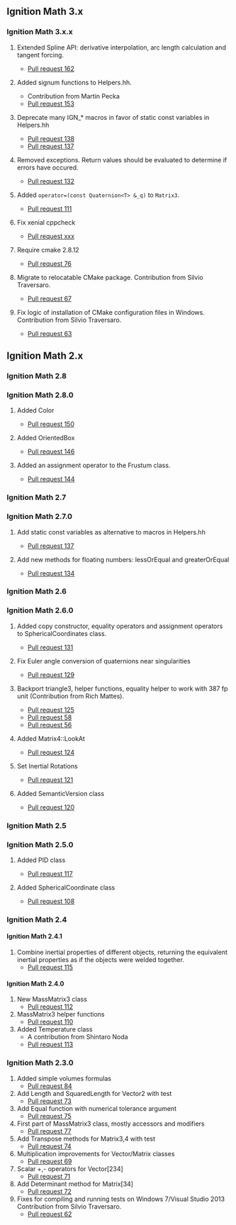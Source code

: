 ## Ignition Math 3.x

### Ignition Math 3.x.x

1. Extended Spline API: derivative interpolation, arc length calculation
   and tangent forcing.
    * [Pull request 162](https://bitbucket.org/ignitionrobotics/ign-math/pull-requests/162)

1. Added signum functions to Helpers.hh.
    * Contribution from Martin Pecka
    * [Pull request 153](https://bitbucket.org/ignitionrobotics/ign-math/pull-request/153)

1. Deprecate many IGN_* macros in favor of static const variables in Helpers.hh
    * [Pull request 138](https://bitbucket.org/ignitionrobotics/ign-math/pull-request/138)
    * [Pull request 137](https://bitbucket.org/ignitionrobotics/ign-math/pull-request/137)

1. Removed exceptions. Return values should be evaluated to determine if
   errors have occured.
    * [Pull request 132](https://bitbucket.org/ignitionrobotics/ign-math/pull-request/132)

1. Added `operator=(const Quaternion<T> &_q)` to `Matrix3`.
    * [Pull request 111](https://bitbucket.org/ignitionrobotics/ign-math/pull-request/111)

1. Fix xenial cppcheck
    * [Pull request xxx](https://bitbucket.org/ignitionrobotics/ign-math/pull-request/xxx)

1. Require cmake 2.8.12
    * [Pull request 76](https://bitbucket.org/ignitionrobotics/ign-math/pull-request/76)

1. Migrate to relocatable CMake package.
   Contribution from Silvio Traversaro.
    * [Pull request 67](https://bitbucket.org/ignitionrobotics/ign-math/pull-request/67)

1. Fix logic of installation of CMake configuration files in Windows.
   Contribution from Silvio Traversaro.
    * [Pull request 63](https://bitbucket.org/ignitionrobotics/ign-math/pull-request/63)

## Ignition Math 2.x

### Ignition Math 2.8

### Ignition Math 2.8.0

1. Added Color
    * [Pull request 150](https://bitbucket.org/ignitionrobotics/ign-math/pull-request/150)

1. Added OrientedBox
    * [Pull request 146](https://bitbucket.org/ignitionrobotics/ign-math/pull-request/146)

1. Added an assignment operator to the Frustum class.
    * [Pull request 144](https://bitbucket.org/ignitionrobotics/ign-math/pull-request/144)

### Ignition Math 2.7

### Ignition Math 2.7.0

1. Add static const variables as alternative to macros in Helpers.hh
    * [Pull request 137](https://bitbucket.org/ignitionrobotics/ign-math/pull-request/137)

1. Add new methods for floating numbers: lessOrEqual and greaterOrEqual
    * [Pull request 134](https://bitbucket.org/ignitionrobotics/ign-math/pull-request/134)

### Ignition Math 2.6

### Ignition Math 2.6.0

1. Added copy constructor, equality operators and assignment operators to
    SphericalCoordinates class.
    * [Pull request 131](https://bitbucket.org/ignitionrobotics/ign-math/pull-request/131)

1. Fix Euler angle conversion of quaternions near singularities
    * [Pull request 129](https://bitbucket.org/ignitionrobotics/ign-math/pull-request/129)

1. Backport triangle3, helper functions, equality helper to work with 387 fp unit
   (Contribution from Rich Mattes).
    * [Pull request 125](https://bitbucket.org/ignitionrobotics/ign-math/pull-request/125)
    * [Pull request 58](https://bitbucket.org/ignitionrobotics/ign-math/pull-request/58)
    * [Pull request 56](https://bitbucket.org/ignitionrobotics/ign-math/pull-request/56)

1. Added Matrix4<T>::LookAt
    * [Pull request 124](https://bitbucket.org/ignitionrobotics/ign-math/pull-request/124)

1. Set Inertial Rotations
    * [Pull request 121](https://bitbucket.org/ignitionrobotics/ign-math/pull-request/121)

1. Added SemanticVersion class
    * [Pull request 120](https://bitbucket.org/ignitionrobotics/ign-math/pull-request/120)

### Ignition Math 2.5

### Ignition Math 2.5.0

1. Added PID class
    * [Pull request 117](https://bitbucket.org/ignitionrobotics/ign-math/pull-request/117)

1. Added SphericalCoordinate class
    * [Pull request 108](https://bitbucket.org/ignitionrobotics/ign-math/pull-request/108)

### Ignition Math 2.4

#### Ignition Math 2.4.1

1. Combine inertial properties of different objects, returning the equivalent
   inertial properties as if the objects were welded together.
    * [Pull request 115](https://bitbucket.org/ignitionrobotics/ign-math/pull-request/115)

#### Ignition Math 2.4.0

1. New MassMatrix3 class
    * [Pull request 112](https://bitbucket.org/ignitionrobotics/ign-math/pull-request/112)
1. MassMatrix3 helper functions
    * [Pull request 110](https://bitbucket.org/ignitionrobotics/ign-math/pull-request/110)
1. Added Temperature class
    * A contribution from Shintaro Noda
    * [Pull request 113](https://bitbucket.org/ignitionrobotics/ign-math/pull-request/113)

### Ignition Math 2.3.0

1. Added simple volumes formulas
    * [Pull request 84](https://bitbucket.org/ignitionrobotics/ign-math/pull-request/84)
1. Add Length and SquaredLength for Vector2 with test
    * [Pull request 73](https://bitbucket.org/ignitionrobotics/ign-math/pull-request/73)
1. Add Equal function with numerical tolerance argument
    * [Pull request 75](https://bitbucket.org/ignitionrobotics/ign-math/pull-request/75)
1. First part of MassMatrix3 class, mostly accessors and modifiers
    * [Pull request 77](https://bitbucket.org/ignitionrobotics/ign-math/pull-request/77)
1. Add Transpose methods for Matrix3,4 with test
    * [Pull request 74](https://bitbucket.org/ignitionrobotics/ign-math/pull-request/74)
1. Multiplication improvements for Vector/Matrix classes
    * [Pull request 69](https://bitbucket.org/ignitionrobotics/ign-math/pull-request/69)
1. Scalar +,- operators for Vector[234]
    * [Pull request 71](https://bitbucket.org/ignitionrobotics/ign-math/pull-request/71)
1. Add Determinant method for Matrix[34]
    * [Pull request 72](https://bitbucket.org/ignitionrobotics/ign-math/pull-requests/72)
1. Fixes for compiling and running tests on Windows 7/Visual Studio 2013
   Contribution from Silvio Traversaro.
    * [Pull request 62](https://bitbucket.org/ignitionrobotics/ign-math/pull-request/62)
